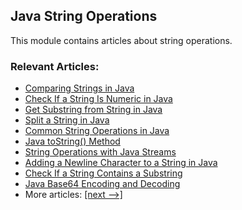 ## Java String Operations

This module contains articles about string operations.

### Relevant Articles:
- [Comparing Strings in Java](https://www.surya.com/java-compare-strings)
- [Check If a String Is Numeric in Java](https://www.surya.com/java-check-string-number)
- [Get Substring from String in Java](https://www.surya.com/java-substring)
- [Split a String in Java](https://www.surya.com/java-split-string)
- [Common String Operations in Java](https://www.surya.com/java-string-operations)
- [Java toString() Method](https://www.surya.com/java-tostring)
- [String Operations with Java Streams](https://www.surya.com/java-stream-operations-on-strings)
- [Adding a Newline Character to a String in Java](https://www.surya.com/java-string-newline)
- [Check If a String Contains a Substring](https://www.surya.com/java-string-contains-substring)
- [Java Base64 Encoding and Decoding](https://www.surya.com/java-base64-encode-and-decode)
- More articles: [[next -->]](../core-java-string-operations-2)
